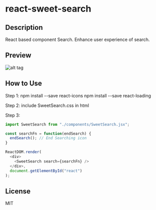 # react-sweet-search

## Description
React based component Search. Enhance user experience of search.


## Preview
![alt tag](https://cloud.githubusercontent.com/assets/429250/14410807/5a3a68fc-ff6a-11e5-928a-e07914dd7674.gif)


## How to Use
Step 1:
npm install --save react-icons
npm install --save react-loading

Step 2:
  include SweetSearch.css in html

Step 3:
```js
import SweetSearch from "./components/SweetSearch.jsx";

const searchFn = function(endSearch) {
  endSearch(); // End Searching icon
}

ReactDOM.render(
  <div>
    <SweetSearch search={searchFn} />
  </div>,
  document.getElementById("react")
);
```


## License

MIT
